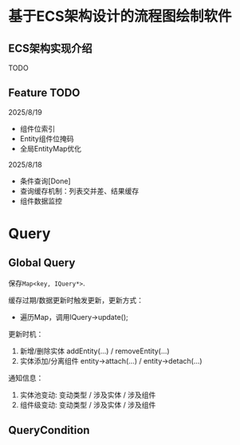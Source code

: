 # 基于ECS架构设计的流程图绘制软件

## ECS架构实现介绍

TODO


## Feature TODO

2025/8/19
- 组件位索引
- Entity组件位掩码
- 全局EntityMap优化

2025/8/18
- 条件查询[Done]
- 查询缓存机制：列表交并差、结果缓存
- 组件数据监控

# Query
## Global Query

保存`Map<key, IQuery*>`.

缓存过期/数据更新时触发更新，更新方式：
- 遍历Map，调用IQuery->update();

更新时机：
1. 新增/删除实体        addEntity(...)      /   removeEntity(...)
2. 实体添加/分离组件    entity->attach(...) /   entity->detach(...)

通知信息：
1. 实体池变动: 变动类型 /   涉及实体    /   涉及组件
2. 组件级变动: 变动类型 /   涉及实体    /   涉及组件

## QueryCondition


